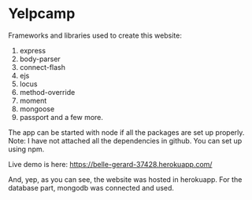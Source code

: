 # Yelpcamp

Frameworks and libraries used to create this website:
1. express
2. body-parser
3. connect-flash
4. ejs
5. locus
6. method-override
7. moment
8. mongoose
9. passport and a few more.

The app can be started with node if all the packages are set up properly.
Note: I have not attached all the dependencies in github. You can set up using npm.

Live demo is here:
https://belle-gerard-37428.herokuapp.com/

And, yep, as you can see, the website was hosted in herokuapp. For the database part, mongodb was connected and used.
